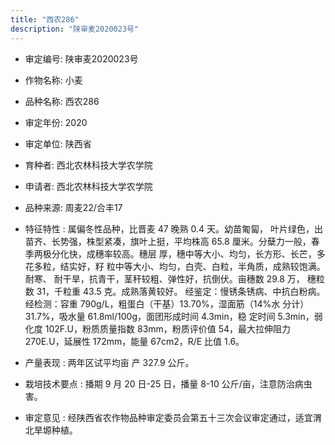 ```yaml
---
title: "西农286"
description: "陕审麦2020023号"
---
```

* 审定编号:  陕审麦2020023号

*  作物名称:  小麦

*  品种名称:  西农286

*  审定年份:  2020

*  审定单位:  陕西省

* 育种者:  西北农林科技大学农学院

*  申请者:  西北农林科技大学农学院

*  品种来源:  周麦22/合丰17

*  特征特性 : 
属偏冬性品种，比晋麦 47 晚熟 0.4 天。幼苗匍匐， 叶片绿色，出苗齐、长势强，株型紧凑，旗叶上挺，平均株高 65.8 厘米。分蘖力一般，春季两极分化快，成穗率较高。穗层 厚，穗中等大小、均匀，长方形、长芒，多花多粒，结实好，籽 粒中等大小、均匀，白壳、白粒，半角质，成熟较饱满。耐寒、
耐干旱，抗青干，茎秆较粗、弹性好，抗倒伏。亩穗数 29.8 万， 穗粒数 31，千粒重 43.5 克。成熟落黄较好。 
经鉴定：慢锈条锈病、中抗白粉病。
经检测：容重 790g/L，粗蛋白（干基）13.70%，湿面筋（14%水 分计）31.7%，吸水量 61.8ml/100g，面团形成时间 4.3min，稳 定时间 5.3min，弱化度 102F.U，粉质质量指数 83mm，粉质评价值 54，最大拉伸阻力 270E.U，延展性 172mm，能量 67cm2，R/E 比值 1.6。
 
*  产量表现 : 
两年区试平均亩 产 327.9 公斤。

*  栽培技术要点 : 
播期 9 月 20 日-25 日，播量 8-10 公斤/亩，注意防治病虫害。

*  审定意见 : 
经陕西省农作物品种审定委员会第五十三次会议审定通过，适宜渭北旱塬种植。
